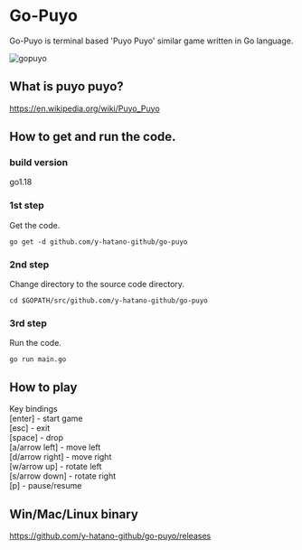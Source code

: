 
# Go-Puyo
Go-Puyo is terminal based 'Puyo Puyo' similar game written in Go language.

![gopuyo](gopuyo.gif)

## What is puyo puyo?
https://en.wikipedia.org/wiki/Puyo_Puyo

## How to get and run the code.
### build version
go1.18 
 
### 1st step
Get the code.

```
go get -d github.com/y-hatano-github/go-puyo
```
### 2nd step
Change directory to the source code directory.

```
cd $GOPATH/src/github.com/y-hatano-github/go-puyo
```
### 3rd step
Run the code.

```
go run main.go
```

## How to play
Key bindings<br>
[enter] - start game<br>
[esc] - exit<br>
[space] - drop<br>
[a/arrow left] - move left<br>
[d/arrow right] - move right<br>
[w/arrow up] - rotate left<br>
[s/arrow down] - rotate right<br>
[p] - pause/resume<br>

## Win/Mac/Linux binary
https://github.com/y-hatano-github/go-puyo/releases

